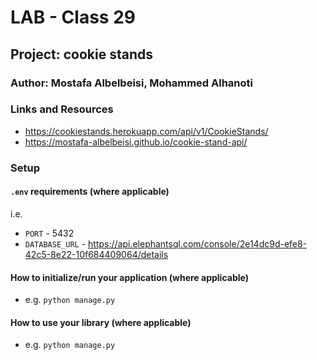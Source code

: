 # LAB - Class 29

## Project: cookie stands

### Author: Mostafa Albelbeisi, Mohammed Alhanoti

### Links and Resources

- https://cookiestands.herokuapp.com/api/v1/CookieStands/
- https://mostafa-albelbeisi.github.io/cookie-stand-api/

### Setup

#### `.env` requirements (where applicable)

i.e.

- `PORT` - 5432
- `DATABASE_URL` - https://api.elephantsql.com/console/2e14dc9d-efe8-42c5-8e22-10f684409064/details

#### How to initialize/run your application (where applicable)

- e.g. `python manage.py`

#### How to use your library (where applicable)
- e.g. `python manage.py`
